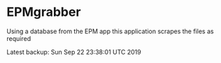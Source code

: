 # EPMgrabber
Using a database from the EPM app this application scrapes the files as required


Latest backup: Sun Sep 22 23:38:01 UTC 2019
